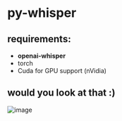 # py-whisper

## requirements:
- **openai-whisper**
- torch
- Cuda for GPU support  (nVidia)



## would you look at that :)

![image](https://github.com/M1Sandy/py-whisper/assets/29939651/bb71ea58-fe3c-4a54-b53f-e418c0f1313a)
